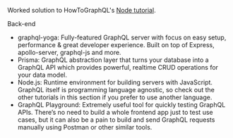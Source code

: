 Worked solution to HowToGraphQL's [Node tutorial](https://www.howtographql.com/graphql-js/0-introduction/).

Back-end
- graphql-yoga: Fully-featured GraphQL server with focus on easy setup, performance & great developer experience. Built on top of Express, apollo-server, graphql-js and more.
- Prisma: GraphQL abstraction layer that turns your database into a GraphQL API which provides powerful, realtime CRUD operations for your data model.
- Node.js: Runtime environment for building servers with JavaScript. GraphQL itself is programming language agnostic, so check out the other tutorials in this section if you prefer to use another language.
- GraphQL Playground: Extremely useful tool for quickly testing GraphQL APIs. There’s no need to build a whole frontend app just to test use cases, but it can also be a pain to build and send GraphQL requests manually using Postman or other similar tools.

